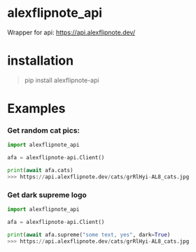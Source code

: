 # alexflipnote_api
 Wrapper for api: https://api.alexflipnote.dev/

# installation
> pip install alexflipnote-api

# Examples

### Get random cat pics:
```py
import alexflipnote_api

afa = alexflipnote-api.Client()

print(await afa.cats)
>>> https://api.alexflipnote.dev/cats/grRlHyi-AL8_cats.jpg
``` 

### Get dark supreme logo
```py
import alexflipnote_api

afa = alexflipnote-api.Client()

print(await afa.supreme("some text, yes", dark=True)
>>> https://api.alexflipnote.dev/cats/grRlHyi-AL8_cats.jpg
``` 